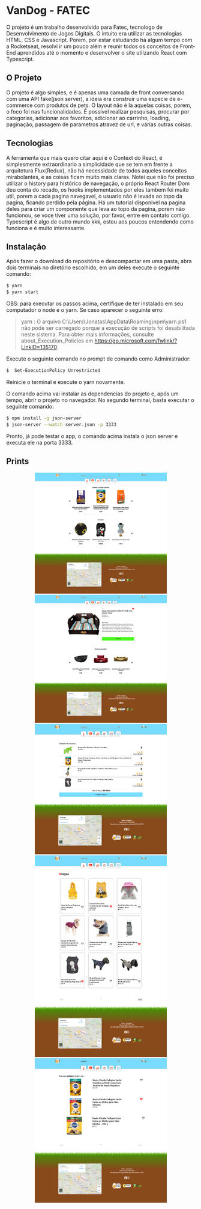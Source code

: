 # VanDog - FATEC
O projeto é um trabalho desenvolvido para Fatec, tecnologo de Desenvolvimento de Jogos Digitais. O intuito era utilizar as tecnologias HTML, CSS e Javascript. Porem, por estar estudando há algum tempo com a Rocketseat, resolvi ir um pouco além e reunir todos os conceitos de Front-End aprendidos até o momento e desenvolver o site utilzando React com Typescript.

## O Projeto
O projeto é algo simples, e é apenas uma camada de front conversando com uma API fake(json server), a ideia era construir uma especie de e-commerce com produtos de pets. O layout não é la aquelas coisas, porem, o foco foi nas funcionalidades. É possivel realizar pesquisas, procurar por categorias, adicionar aos favoritos, adicionar ao carrinho, loading, paginação, passagem de parametros atravez de url, e várias outras coisas.

## Tecnologias
A ferramenta que mais quero citar aqui é o Context do React, é simplesmente extraordinario a simplicidade que se tem em frente a arquitetura Flux(Redux), não há necessidade de todos aqueles conceitos mirabolantes, e as coisas ficam muito mais claras.
Notei que não foi preciso utilizar o history para histórico de navegação, o próprio React Router Dom deu conta do recado, os hooks implementados por eles tambem foi muito util, porem a cada pagina navegavel, o usuario não é levada ao topo da pagina, ficando perdido pela página. Há um tutorial disponivel na pagina deles para criar um componente que leva ao topo da pagina, porem não funcionou, se voce tiver uma solução, por favor, entre em contato comigo.
Typescript é algo de outro mundo kkk, estou aos poucos entendendo como funciona e é muito interessante.

## Instalação

Após fazer o download do repositório e descompactar em uma pasta, abra dois terminais no diretório escolhido, em um deles execute o seguinte comando:

```sh
$ yarn
$ yarn start
```

OBS: para executar os passos acima, certifique de ter instalado em seu computador o node e o yarn. Se caso aparecer o seguinte erro:

> yarn : O arquivo C:\Users\Jonatas\AppData\Roaming\npm\yarn.ps1 não pode ser carregado porque a execução de scripts foi desabilitada neste sistema. Para obter mais informações, consulte about_Execution_Policies em 
https://go.microsoft.com/fwlink/?LinkID=135170.

Execute o seguinte comando no prompt de comando como Administrador:

```sh
$  Set-ExecutionPolicy Unrestricted
```
Reinicie o terminal e execute o yarn novamente.

O comando acima vai instalar as dependencias do projeto e, após um tempo, abrir o projeto no navegador. No segundo terminal, basta executar o seguinte comando:

```sh
$ npm install -g json-server
$ json-server --watch server.json -p 3333
```

Pronto, já pode testar o app, o comando acima instala o json server e executa ele na porta 3333.

## Prints

<p align="center">
  <img src="/assets/print1.png" alt="home" title="home"  width="70%">
  <img src="/assets/print2.png" alt="produto" title="produto"  width="70%">
  <img src="/assets/print3.png" alt="carrinho" title="carrinho"  width="70%">
  <img src="/assets/print4.png" alt="categoria" title="categoria"  width="70%">
  <img src="/assets/print5.png" alt="pesquisa" title="pesquisa"  width="70%">
</p>
